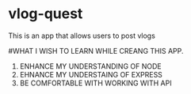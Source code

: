 # vlog-quest
This is an app that allows users to post vlogs

#WHAT I WISH TO LEARN WHILE CREANG THIS APP.

1. ENHANCE MY UNDERSTANDING OF NODE
2. EHNANCE MY UNDERSTAING OF EXPRESS
3. BE COMFORTABLE WITH WORKING WITH API
